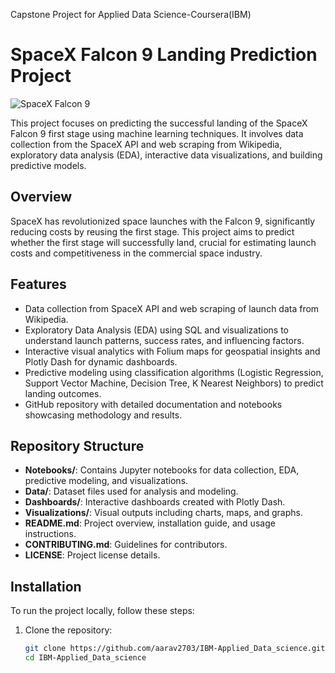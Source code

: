 Capstone Project for Applied Data Science-Coursera(IBM)
# SpaceX Falcon 9 Landing Prediction Project

![SpaceX Falcon 9](https://www.spacex.com/static/images/mission/crew-4.jpg)

This project focuses on predicting the successful landing of the SpaceX Falcon 9 first stage using machine learning techniques. It involves data collection from the SpaceX API and web scraping from Wikipedia, exploratory data analysis (EDA), interactive data visualizations, and building predictive models.

## Overview

SpaceX has revolutionized space launches with the Falcon 9, significantly reducing costs by reusing the first stage. This project aims to predict whether the first stage will successfully land, crucial for estimating launch costs and competitiveness in the commercial space industry.

## Features

- Data collection from SpaceX API and web scraping of launch data from Wikipedia.
- Exploratory Data Analysis (EDA) using SQL and visualizations to understand launch patterns, success rates, and influencing factors.
- Interactive visual analytics with Folium maps for geospatial insights and Plotly Dash for dynamic dashboards.
- Predictive modeling using classification algorithms (Logistic Regression, Support Vector Machine, Decision Tree, K Nearest Neighbors) to predict landing outcomes.
- GitHub repository with detailed documentation and notebooks showcasing methodology and results.

## Repository Structure

- **Notebooks/**: Contains Jupyter notebooks for data collection, EDA, predictive modeling, and visualizations.
- **Data/**: Dataset files used for analysis and modeling.
- **Dashboards/**: Interactive dashboards created with Plotly Dash.
- **Visualizations/**: Visual outputs including charts, maps, and graphs.
- **README.md**: Project overview, installation guide, and usage instructions.
- **CONTRIBUTING.md**: Guidelines for contributors.
- **LICENSE**: Project license details.

## Installation

To run the project locally, follow these steps:

1. Clone the repository:
   ```bash
   git clone https://github.com/aarav2703/IBM-Applied_Data_science.git
   cd IBM-Applied_Data_science
